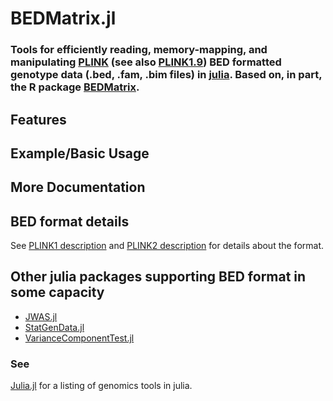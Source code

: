 # BEDMatrix.jl
### Tools for efficiently reading, memory-mapping, and manipulating [PLINK](http://zzz.bwh.harvard.edu/plink/) (see also [PLINK1.9](https://www.cog-genomics.org/plink2)) BED formatted genotype data (.bed, .fam, .bim files) in [julia](http://julialang.org/). Based on, in part, the R package [BEDMatrix](https://github.com/QuantGen/BEDMatrix).

## Features

## Example/Basic Usage

## More Documentation

## BED format details

See [PLINK1 description](http://zzz.bwh.harvard.edu/plink/binary.shtml) and [PLINK2 description](https://www.cog-genomics.org/plink2/formats#bed) for details about the format.

## Other julia packages supporting BED format in some capacity
* [JWAS.jl](https://github.com/reworkhow/JWAS.jl)
* [StatGenData.jl](https://github.com/dmbates/StatGenData.jl)
* [VarianceComponentTest.jl](https://github.com/Tao-Hu/VarianceComponentTest.jl)

### See
[Julia.jl](https://github.com/svaksha/Julia.jl/blob/master/Biology.md#genomics) for
a listing of genomics tools in julia.
